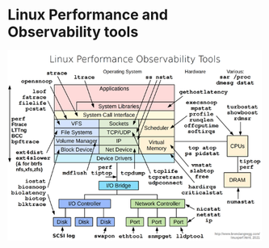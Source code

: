 # Linux Performance and Observability tools

![./assets/images/linux-perf-obs-tools.png](./assets/images/linux-perf-obs-tools.png)

